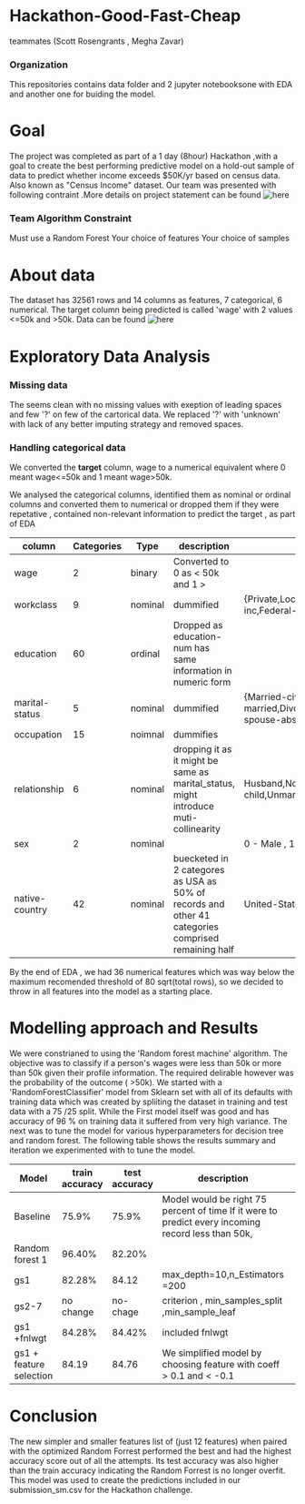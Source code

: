 
# Hackathon-Good-Fast-Cheap  

teammates (Scott Rosengrants , Megha Zavar)
### Organization
This repositories contains data folder and 2 jupyter notebooksone with EDA and another one for buiding the model.


# Goal

The project was completed as part of a 1 day (8hour) Hackathon ,with a goal to create the best performing predictive model 
on a hold-out sample of data to predict whether income exceeds $50K/yr based on census data. Also known as "Census Income" dataset.
Our team was presented with following contraint .More details on project statement can be found ![here](https://git.generalassemb.ly/mzavar/Hackathon-Good-Fast-Cheap)

### Team Algorithm Constraint
Must use a Random Forest
Your choice of features
Your choice of samples

# About data
The dataset has 32561 rows and 14 columns as features, 7 categorical, 6 numerical. The target column being predicted is
called 'wage' with 2 values <=50k and  >50k.
Data can be found ![here](https://archive.ics.uci.edu/ml/datasets/adult) 

# Exploratory Data Analysis
### Missing data
The seems clean with no missing values with exeption of leading spaces and few '?' on few of the cartorical data.
We replaced '?' with 'unknown' with lack of any better imputing strategy and removed spaces.

### Handling categorical data
We converted the **target** column, wage to a numerical equivalent where  0 meant  wage<=50k and 1 meant wage>50k.

We analysed the categorical columns, identified them as nominal or ordinal columns and converted them to numerical or dropped them if they were repetative , contained non-relevant information to predict the target , as part of EDA

|  column |Categories|Type   | description  | categories|  
|---|---|---|---|--- |
| wage  |2   |binary |  Converted to 0 as < 50k and 1  > |   |   |
| workclass|9 |nominal| dummified  |{Private,Local-gov,?,State-gov,Self-emp-inc,Federal-gov,Without-pay, Never-worked}
| education | 60  | ordinal | Dropped as education-num has same information in numeric form  |   |   |
| marital-status  | 5  | nominal  | dummified  | {Married-civ-spouse,Never-married,Divorced,Separated,Widowed,Married-spouse-absent,Married-AF-spouse} |
|occupation |15 |noimnal | dummifies |
|relationship| 6|nominal | dropping it as it might be same as marital_status, might introduce muti-collinearity|Husband,Not-in-family,Own-child,Unmarried,Wife,Other-relative
|sex |2 |nominal |  | 0 - Male , 1 - Female
|native-country|42 |nominal |buecketed in 2 categores as USA as 50% of records and other 41  categories comprised  remaining half |United-States= 1 , Other -0 


By the end of EDA , we had  36 numerical features which was way below the maximum recomended threshold of 80 sqrt(total rows), so we decided to throw in all features into the model as a starting place.

# Modelling approach and Results

We were constrianed to using the 'Random forest machine' algorithm. The objective was to classify if a person's wages were less than 50k or more than 50k given their profile information. The required delirable however was the probability of the outcome ( >50k). We started with a 'RandomForestClassifier' model from Sklearn set with all of its defaults with training data
which was created by spliiting the  dataset in training and  test data with a 75 /25 split.
While the First model itself was good and has accuracy of 96 % on training data  it suffered from very high variance.
The next was to tune the model  for various hyperparameters for decision tree and random forest.
The following table shows the results summary and iteration we experimented with to tune the model. 


| Model  | train accuracy  | test accuracy|  description  |  |
|---|---|---|---|---|
| Baseline  |75.9%   |75.9%  | Model would be right 75 percent of time If it were to predict every incoming record less than 50k, |   |   |
| Random forest 1  | 96.40%  | 82.20%  |   |   |
|  gs1 | 82.28%  |  84.12 |max_depth=10,n_Estimators =200  |
|gs2-7 | no change | no-chage | criterion , min_samples_split ,min_sample_leaf |
|gs1 +fnlwgt| 84.28% | 84.42% | included fnlwgt
|gs1 + feature selection| 84.19 | 84.76 | We simplified model by choosing feature with coeff > 0.1 and < -0.1


# Conclusion

The new simpler and smaller features list of (just 12 features) when paired with the optimized Random Forrest performed the best and had the highest accuracy score out of all the attempts. Its test accuracy was also higher than the train accuracy indicating the Random Forrest is no longer overfit. This model was used to create the predictions included in our submission_sm.csv for the Hackathon challenge.
